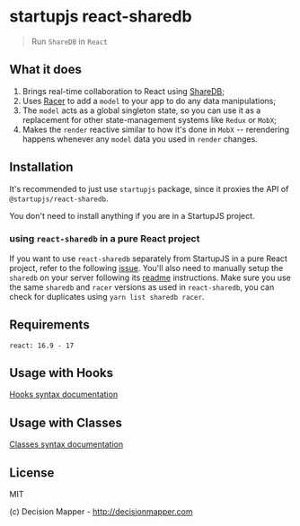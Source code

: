 # startupjs react-sharedb

> Run `ShareDB` in `React`

## What it does

1. Brings real-time collaboration to React using [ShareDB](https://github.com/share/sharedb);
2. Uses [Racer](https://derbyjs.com/docs/derby-0.10/models) to add a `model`
   to your app to do any data manipulations;
3. The `model` acts as a global singleton state, so you can use it as a
   replacement for other state-management systems like `Redux` or `MobX`;
4. Makes the `render` reactive similar to how it's done in `MobX` --
   rerendering happens whenever any `model` data you used in `render`
   changes.

## Installation

It's recommended to just use `startupjs` package, since it proxies the API of `@startupjs/react-sharedb`.

You don't need to install anything if you are in a StartupJS project.

### using `react-sharedb` in a pure React project

If you want to use `react-sharedb` separately from StartupJS in a pure React project, refer to the following [issue](https://github.com/startupjs/startupjs/issues/529). You'll also need to manually setup the `sharedb` on your server following its [readme](https://github.com/share/sharedb) instructions. Make sure you use the same `sharedb` and `racer` versions as used in `react-sharedb`, you can check for duplicates using `yarn list sharedb racer`.


## Requirements

```
react: 16.9 - 17
```

## Usage with Hooks

[Hooks syntax documentation](/packages/react-sharedb-hooks)

## Usage with Classes

[Classes syntax documentation](/packages/react-sharedb-classes)

## License

MIT

(c) Decision Mapper - http://decisionmapper.com
